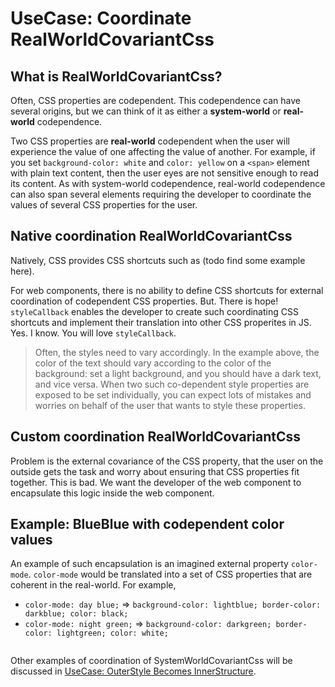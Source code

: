 # UseCase: Coordinate RealWorldCovariantCss

## What is RealWorldCovariantCss?
                                                                                     
Often, CSS properties are codependent. This codependence can have several origins, but we can think
of it as either a **system-world** or **real-world** codependence. 

Two CSS properties are **real-world** codependent when the user will experience the value of one affecting
the value of another. For example, if you set `background-color: white` and `color: yellow` on a `<span>`
element with plain text content, then the user eyes are not sensitive enough to read its content. 
As with system-world codependence, real-world codependence can also span several elements requiring the
developer to coordinate the values of several CSS properties for the user.

## Native coordination RealWorldCovariantCss 

Natively, CSS provides CSS shortcuts such as (todo find some example here).

For web components, there is no ability to define CSS shortcuts for external coordination of codependent
CSS properties. But. There is hope! `styleCallback` enables the developer to create such coordinating
CSS shortcuts and implement their translation into other CSS properites in JS. Yes. I know. You will
love `styleCallback`.

> Often, the styles need to vary accordingly. In the example above, the color of the text should vary according
  to the color of the background: set a light background, and you should have a dark text, and vice versa.
  When two such co-dependent style properties are exposed to be set individually, you can expect lots
  of mistakes and worries on behalf of the user that wants to style these properties.

## Custom coordination RealWorldCovariantCss

Problem is the external covariance of the CSS property, that the user on the outside gets the task and worry 
about ensuring that CSS properties fit together. This is bad. We want the developer of the web component
to encapsulate this logic inside the web component.

## Example: BlueBlue with codependent color values

An example of such encapsulation is an imagined external property `color-mode`.
`color-mode` would be translated into a set of CSS properties that are coherent in the real-world. 
For example, 
* `color-mode: day blue;` => `background-color: lightblue; border-color: darkblue; color: black;`
* `color-mode: night green;` => `background-color: darkgreen; border-color: lightgreen; color: white;`


```html

```

Other examples of coordination of SystemWorldCovariantCss will be discussed in [UseCase: OuterStyle Becomes InnerStructure]().


